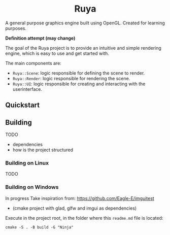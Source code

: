 <h1 align="center">Ruya</h1>
A general purpose graphics engine built using OpenGL. Created for learning purposes.

**Definition attempt (may change)**

The goal of the Ruya project is to provide an intuitive and simple rendering engine, which is easy to use and get started with.

The main components are:
* `Ruya::Scene`: logic responsible for defining the scene to render.
* `Ruya::Render`: logic responsible for rendering the scene.
* `Ruya::UI`: logic responsible for creating and interacting with the userinterface.

## Quickstart

## Building
TODO
- dependencies
- how is the project structured

### Building on Linux
TODO

### Building on Windows
In progress
Take inspiration from: https://github.com/Eagle-E/imguitest
- (cmake project with glad, glfw and imgui as dependencies)


Execute in the project root, in the folder where this `readme.md` file is located: 
```
cmake -S . -B build -G "Ninja"
```